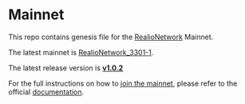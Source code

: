 # Mainnet

This repo contains genesis file for the [RealioNetwork](https://github.com/realiotech/realio-network) Mainnet.

The latest mainnet is [RealioNetwork_3301-1](./realionetwork_3301-1).

The latest release version is [**v1.0.2**](https://github.com/realiotech/realio-network/releases/tag/v1.0.2)

For the full instructions on how to [join the mainnet](https://docs.realio.network/mainnet/overview), please refer to the official [documentation](https://docs.realio.network/).
